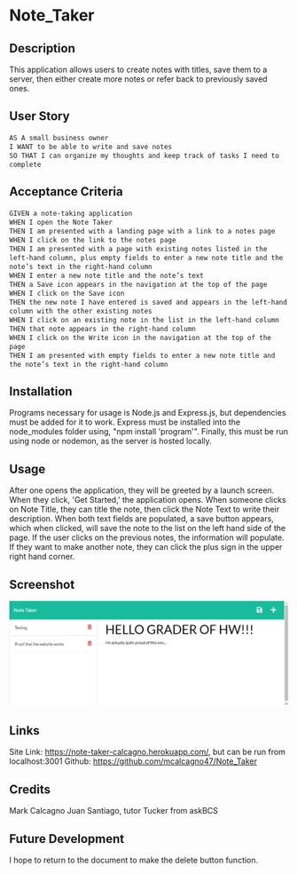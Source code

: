 # Note_Taker

## Description
This application allows users to create notes with titles, save them to a server, then either create more notes or refer back to previously saved ones.


## User Story

```
AS A small business owner
I WANT to be able to write and save notes
SO THAT I can organize my thoughts and keep track of tasks I need to complete
```


## Acceptance Criteria

```
GIVEN a note-taking application
WHEN I open the Note Taker
THEN I am presented with a landing page with a link to a notes page
WHEN I click on the link to the notes page
THEN I am presented with a page with existing notes listed in the left-hand column, plus empty fields to enter a new note title and the note’s text in the right-hand column
WHEN I enter a new note title and the note’s text
THEN a Save icon appears in the navigation at the top of the page
WHEN I click on the Save icon
THEN the new note I have entered is saved and appears in the left-hand column with the other existing notes
WHEN I click on an existing note in the list in the left-hand column
THEN that note appears in the right-hand column
WHEN I click on the Write icon in the navigation at the top of the page
THEN I am presented with empty fields to enter a new note title and the note’s text in the right-hand column
```


## Installation
Programs necessary for usage is Node.js and Express.js, but dependencies must be added for it to work.  Express must be installed into the node_modules folder using, "npm install 'program'".  Finally, this must be run using node or nodemon, as the server is hosted locally.


## Usage
After one opens the application, they will be greeted by a launch screen.  When they click, 'Get Started,' the application opens.  When someone clicks on Note Title, they can title the note, then click the Note Text to write their description.  When both text fields are populated, a save button appears, which when clicked, will save the note to the list on the left hand side of the page.  If the user clicks on the previous notes, the information will populate.  If they want to make another note, they can click the plus sign in the upper right hand corner.




## Screenshot
![Screenshot](./Assets/notetaker.png)


## Links
Site Link: https://note-taker-calcagno.herokuapp.com/, but can be run from localhost:3001 
Github: https://github.com/mcalcagno47/Note_Taker  


## Credits
Mark Calcagno
Juan Santiago, tutor
Tucker from askBCS

## Future Development
I hope to return to the document to make the delete button function.  